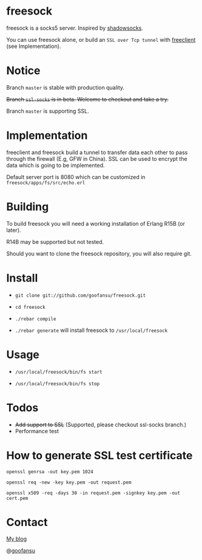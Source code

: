 freesock
========

freesock is a socks5 server. Inspired by [shadowsocks](https://github.com/clowwindy/shadowsocks).

You can use freesock alone, or build an `SSL over Tcp tunnel` with [freeclient](https://github.com/goofansu/freeclient) (see Implementation).

# Notice #

Branch `master` is stable with production quality.

~~Branch `ssl-socks` is in beta. Welcome to checkout and take a try.~~

Branch `master` is supporting SSL.

# Implementation #

freeclient and freesock build a tunnel to transfer data each other to pass through the firewall (E.g, GFW in China). SSL can be used to encrypt the data which is going to be implemented.

Default server port is 8080 which can be customized in `freesock/apps/fs/src/echo.erl`

# Building #

To build freesock you will need a working installation of Erlang R15B (or later).

R14B may be supported but not tested.

Should you want to clone the freesock repository, you will also require git.

# Install #

* `git clone git://github.com/goofansu/freesock.git`

* `cd freesock`

* `./rebar compile`

* `./rebar generate` will install freesock to `/usr/local/freesock`

# Usage #

* `/usr/local/freesock/bin/fs start`
 
* `/usr/local/freesock/bin/fs stop`
    
# Todos #

* ~~Add support to SSL~~ (Supported, please checkout ssl-socks branch.)
* Performance test

# How to generate SSL test certificate #

```
openssl genrsa -out key.pem 1024

openssl req -new -key key.pem -out request.pem

openssl x509 -req -days 30 -in request.pem -signkey key.pem -out cert.pem
```

# Contact #

[My blog](http://goofansu.com)

@[goofansu](http://twitter.com/goofansu)
